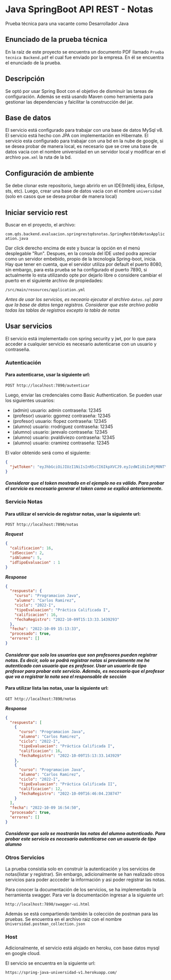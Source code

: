 # Java SpringBoot API REST - Notas
Prueba técnica para una vacante como Desarrollador Java

## Enunciado de la prueba técnica
En la raíz de este proyecto se encuentra un documento PDF llamado `Prueba tecnica Backend.pdf` el cual fue enviado por la empresa. En él se encuentra el enunciado de la prueba.

## Descripción

Se optó por usar Spring Boot con el objetivo de disminuir las tareas de configuración. Además se está usando Maven como herramienta para gestionar las dependencias y faicilitar la construcción del jar.

## Base de datos
El servicio está configurado para trabajar con una base de datos MySql v8. El servicio está hecho con JPA con implementación en Hibernate. El servicio esta configurado para trabajar con una bd en la nube de google, si se desea probar de manera local, es necesario que se cree una base de datos vacia con el nombre universidad en un servidor local y modificar en el archivo `pom.xml` la ruta de la bd. 

## Configuración de ambiente

Se debe clonar este repositorio, luego abrirlo en un IDE(Intellij idea, Eclipse, sts, etc). Luego, crear una base de datos vacia con el nombre `universidad` (solo en casos que se desea probar de manera local)

## Iniciar servicio rest

Buscar en el proyecto, el archivo:

`com.qds.backend.evaluacion.springrestqdsnotas.SpringRestQdsNotasApplication.java`

Dar click derecho encima de este y buscar la opción en el menú desplegable "Run". Despues, en la consola del IDE usted podra apreciar como un servidor embebido, propio de la tecnología Spring-boot, inicia. Hay que tener en cuenta, que el servidor utiliza por default el puerto 8080, sin embargo, para esta prueba se ha configurado el puerto 7890, si actualmente lo esta utilizando opte por dejarlo libre o considere cambiar el puerto en el siguiente archivo de propiedades:

`/src/main/resources/application.yml`

*Antes de usar los servicios, es neceario ejecutar el archivo `datos.sql` para que la base de datos tenga registros. Considerar que este archivo pobla todas las tablas de registros excepto la tabla de notas*

## Usar servicios
El servicio está implementado con spring security y jwt, por lo que para acceder a cualquier servicio es necesario autenticarse con un usuario y contraseña.

### Autenticación
#### Para autenticarse, usar la siguiente url:

`POST http://localhost:7890/autenticar`

Luego, enviar las credenciales como Basic Authentication.
Se pueden usar los siguientes usuarios:
* (admin) usuario: admin  contraseña: 12345
* (profesor) usuario: ggomez  contraseña: 12345
* (profesor) usuario: flopez  contraseña: 12345
* (alumno) usuario: rrodriguez  contraseña: 12345
* (alumno) usuario: jarevalo  contraseña: 12345
* (alumno) usuario: pvaldiviezo  contraseña: 12345
* (alumno) usuario: cramirez  contraseña: 12345

El valor obtenido será como el siguiente:

```json
{
  "jwtToken": "eyJhbGciOiJIUzI1NiIsInR5cCI6IkpXVCJ9.eyJzdWIiOiIxMjM0NTY3ODkwIiwibmFtZSI6IkpvaG4gRG9lIiwiaWF0IjoxNTE2MjM5MDIyfQ.SflKxwRJSMeKKF2QT4fwpMeJf36POk6yJV_adQssw5c"
}
```
#### *Considerar que el token mostrado en el ejemplo no es válido. Para probar el servicio es necesario generar el token como se explicó anteriormente.*

### Servicio Notas

 #### Para utilizar el servicio de registrar notas, usar la siguiente url:

`POST http://localhost:7890/notas`

***Request***

```json
{
  "calificacion": 16,
  "idSeccion": 2,
  "idAlumno": 5,
  "idTipoEvaluacion" : 1
}
```

***Response***

```json
{
  "respuesta": {
    "curso": "Programacion Java",
    "alumno": "Carlos Ramirez",
    "ciclo": "2022-I",
    "tipoEvaluacion": "Práctica Calificada I",
    "calificacion": 16,
    "fechaRegistro": "2022-10-09T15:13:33.1439293"
  },
  "fecha": "2022-10-09 15:13:33",
  "procesado": true,
  "errores": []
}
```
#### *Considerar que solo los usuarios que son profesores pueden registrar notas. Es decir, solo se podrá registrar notas si previamente me he autenticado con usuario que es profesor. Usar un usuario de tipo profesor para probar este servicio. Además, es necesario que el profesor que va a registrar la nota sea el responsable de sección*


#### Para utilizar lista las notas, usar la siguiente url:

`GET http://localhost:7890/notas`

***Response***

```json
{
  "respuesta": [
    {
      "curso": "Programacion Java",
      "alumno": "Carlos Ramirez",
      "ciclo": "2022-I",
      "tipoEvaluacion": "Práctica Calificada I",
      "calificacion": 16,
      "fechaRegistro": "2022-10-09T15:13:33.143929"
    },
    {
      "curso": "Programacion Java",
      "alumno": "Carlos Ramirez",
      "ciclo": "2022-I",
      "tipoEvaluacion": "Práctica Calificada II",
      "calificacion": 12,
      "fechaRegistro": "2022-10-09T16:46:04.238747"
    }
  ],
  "fecha": "2022-10-09 16:54:50",
  "procesado": true,
  "errores": []
}
```
#### *Considerar que solo se mostrarán las notas del alumno autenticado. Para probar este servicio es necesario autenticarse con un usuario de tipo alumno*

### Otros Servicios
La prueba consistia solo en construir la autenticación y los servicios de notas(listar y registrar). Sin embargo, adicionalmente se han realizado otros servicios para poder accceder la información y asi poder registrar las notas.

Para conocer la documentación de los servicios, se ha implementado la herramienta swagger. Para ver la documentación ingresar a la siguiente url:

`http://localhost:7890/swagger-ui.html`

Además se está compartiendo también la colección de postman para las pruebas. Se encuentra en el archivo raiz con el nombre `Universidad.postman_collection.json`

### Host
Adicionalmente, el servicio está alojado en heroku, con base datos mysql en google cloud.

El servicio se encuentra en la siguiente url:

`https://spring-java-universidad-v1.herokuapp.com/`
